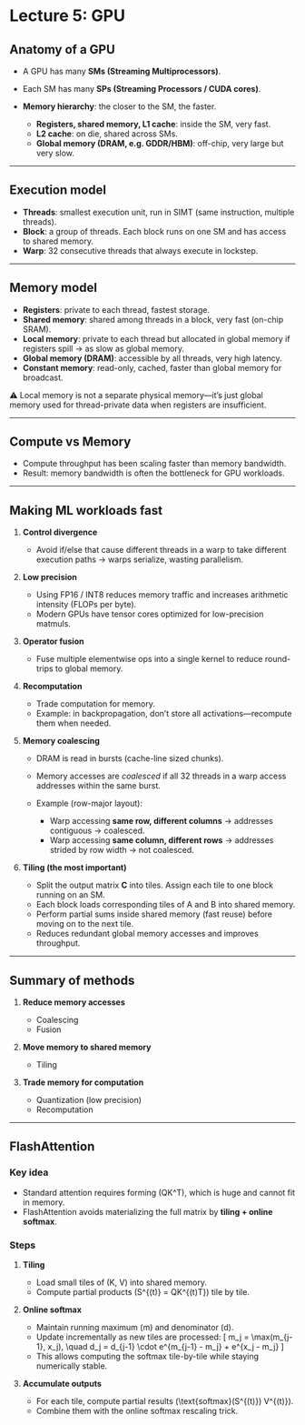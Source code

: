 # Lecture 5: GPU

## Anatomy of a GPU

* A GPU has many **SMs (Streaming Multiprocessors)**.
* Each SM has many **SPs (Streaming Processors / CUDA cores)**.
* **Memory hierarchy**: the closer to the SM, the faster.

  * **Registers, shared memory, L1 cache**: inside the SM, very fast.
  * **L2 cache**: on die, shared across SMs.
  * **Global memory (DRAM, e.g. GDDR/HBM)**: off-chip, very large but very slow.

---

## Execution model

* **Threads**: smallest execution unit, run in SIMT (same instruction, multiple threads).
* **Block**: a group of threads. Each block runs on one SM and has access to shared memory.
* **Warp**: 32 consecutive threads that always execute in lockstep.

---

## Memory model

* **Registers**: private to each thread, fastest storage.
* **Shared memory**: shared among threads in a block, very fast (on-chip SRAM).
* **Local memory**: private to each thread but allocated in global memory if registers spill → as slow as global memory.
* **Global memory (DRAM)**: accessible by all threads, very high latency.
* **Constant memory**: read-only, cached, faster than global memory for broadcast.

⚠️ Local memory is not a separate physical memory—it’s just global memory used for thread-private data when registers are insufficient.

---

## Compute vs Memory

* Compute throughput has been scaling faster than memory bandwidth.
* Result: memory bandwidth is often the bottleneck for GPU workloads.

---

## Making ML workloads fast

1. **Control divergence**

   * Avoid if/else that cause different threads in a warp to take different execution paths → warps serialize, wasting parallelism.

2. **Low precision**

   * Using FP16 / INT8 reduces memory traffic and increases arithmetic intensity (FLOPs per byte).
   * Modern GPUs have tensor cores optimized for low-precision matmuls.

3. **Operator fusion**

   * Fuse multiple elementwise ops into a single kernel to reduce round-trips to global memory.

4. **Recomputation**

   * Trade computation for memory.
   * Example: in backpropagation, don’t store all activations—recompute them when needed.

5. **Memory coalescing**

   * DRAM is read in bursts (cache-line sized chunks).
   * Memory accesses are *coalesced* if all 32 threads in a warp access addresses within the same burst.
   * Example (row-major layout):

     * Warp accessing **same row, different columns** → addresses contiguous → coalesced.
     * Warp accessing **same column, different rows** → addresses strided by row width → not coalesced.

6. **Tiling (the most important)**

   * Split the output matrix **C** into tiles. Assign each tile to one block running on an SM.
   * Each block loads corresponding tiles of A and B into shared memory.
   * Perform partial sums inside shared memory (fast reuse) before moving on to the next tile.
   * Reduces redundant global memory accesses and improves throughput.

---

## Summary of methods

1. **Reduce memory accesses**

   * Coalescing
   * Fusion

2. **Move memory to shared memory**

   * Tiling

3. **Trade memory for computation**

   * Quantization (low precision)
   * Recomputation

---

## FlashAttention

### Key idea

* Standard attention requires forming (QK^T), which is huge and cannot fit in memory.
* FlashAttention avoids materializing the full matrix by **tiling + online softmax**.

### Steps

1. **Tiling**

   * Load small tiles of (K, V) into shared memory.
   * Compute partial products (S^{(t)} = QK^{(t)T}) tile by tile.

2. **Online softmax**

   * Maintain running maximum (m) and denominator (d).
   * Update incrementally as new tiles are processed:
     [
     m_j = \max(m_{j-1}, x_j), \quad
     d_j = d_{j-1} \cdot e^{m_{j-1} - m_j} + e^{x_j - m_j}
     ]
   * This allows computing the softmax tile-by-tile while staying numerically stable.

3. **Accumulate outputs**

   * For each tile, compute partial results (\text{softmax}(S^{(t)}) V^{(t)}).
   * Combine them with the online softmax rescaling trick.
